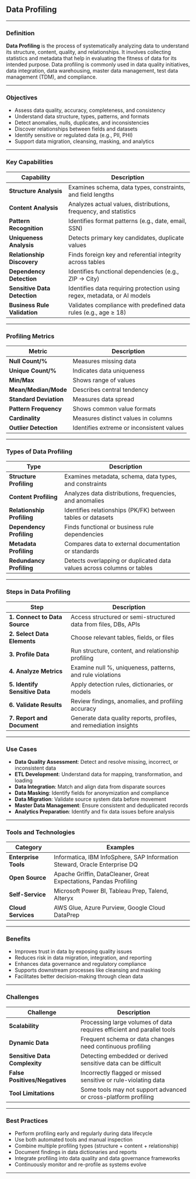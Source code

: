 ## Data Profiling

---

### Definition

**Data Profiling** is the process of systematically analyzing data to understand its structure, content, quality, and relationships. It involves collecting statistics and metadata that help in evaluating the fitness of data for its intended purpose. Data profiling is commonly used in data quality initiatives, data integration, data warehousing, master data management, test data management (TDM), and compliance.

---

### Objectives

* Assess data quality, accuracy, completeness, and consistency
* Understand data structure, types, patterns, and formats
* Detect anomalies, nulls, duplicates, and inconsistencies
* Discover relationships between fields and datasets
* Identify sensitive or regulated data (e.g., PII, PHI)
* Support data migration, cleansing, masking, and analytics

---

### Key Capabilities

| Capability                   | Description                                                              |
| ---------------------------- | ------------------------------------------------------------------------ |
| **Structure Analysis**       | Examines schema, data types, constraints, and field lengths              |
| **Content Analysis**         | Analyzes actual values, distributions, frequency, and statistics         |
| **Pattern Recognition**      | Identifies format patterns (e.g., date, email, SSN)                      |
| **Uniqueness Analysis**      | Detects primary key candidates, duplicate values                         |
| **Relationship Discovery**   | Finds foreign key and referential integrity across tables                |
| **Dependency Detection**     | Identifies functional dependencies (e.g., ZIP → City)                    |
| **Sensitive Data Detection** | Identifies data requiring protection using regex, metadata, or AI models |
| **Business Rule Validation** | Validates compliance with predefined data rules (e.g., age ≥ 18)         |

---

### Profiling Metrics

| Metric                 | Description                               |
| ---------------------- | ----------------------------------------- |
| **Null Count/%**       | Measures missing data                     |
| **Unique Count/%**     | Indicates data uniqueness                 |
| **Min/Max**            | Shows range of values                     |
| **Mean/Median/Mode**   | Describes central tendency                |
| **Standard Deviation** | Measures data spread                      |
| **Pattern Frequency**  | Shows common value formats                |
| **Cardinality**        | Measures distinct values in columns       |
| **Outlier Detection**  | Identifies extreme or inconsistent values |

---

### Types of Data Profiling

| Type                       | Description                                                            |
| -------------------------- | ---------------------------------------------------------------------- |
| **Structure Profiling**    | Examines metadata, schema, data types, and constraints                 |
| **Content Profiling**      | Analyzes data distributions, frequencies, and anomalies                |
| **Relationship Profiling** | Identifies relationships (PK/FK) between tables or datasets            |
| **Dependency Profiling**   | Finds functional or business rule dependencies                         |
| **Metadata Profiling**     | Compares data to external documentation or standards                   |
| **Redundancy Profiling**   | Detects overlapping or duplicated data values across columns or tables |

---

### Steps in Data Profiling

| Step                           | Description                                                       |
| ------------------------------ | ----------------------------------------------------------------- |
| **1. Connect to Data Source**  | Access structured or semi-structured data from files, DBs, APIs   |
| **2. Select Data Elements**    | Choose relevant tables, fields, or files                          |
| **3. Profile Data**            | Run structure, content, and relationship profiling                |
| **4. Analyze Metrics**         | Examine null %, uniqueness, patterns, and rule violations         |
| **5. Identify Sensitive Data** | Apply detection rules, dictionaries, or models                    |
| **6. Validate Results**        | Review findings, anomalies, and profiling accuracy                |
| **7. Report and Document**     | Generate data quality reports, profiles, and remediation insights |

---

### Use Cases

* **Data Quality Assessment**: Detect and resolve missing, incorrect, or inconsistent data
* **ETL Development**: Understand data for mapping, transformation, and loading
* **Data Integration**: Match and align data from disparate sources
* **Data Masking**: Identify fields for anonymization and compliance
* **Data Migration**: Validate source system data before movement
* **Master Data Management**: Ensure consistent and deduplicated records
* **Analytics Preparation**: Identify and fix data issues before analysis

---

### Tools and Technologies

| Category             | Examples                                                                   |
| -------------------- | -------------------------------------------------------------------------- |
| **Enterprise Tools** | Informatica, IBM InfoSphere, SAP Information Steward, Oracle Enterprise DQ |
| **Open Source**      | Apache Griffin, DataCleaner, Great Expectations, Pandas Profiling          |
| **Self-Service**     | Microsoft Power BI, Tableau Prep, Talend, Alteryx                          |
| **Cloud Services**   | AWS Glue, Azure Purview, Google Cloud DataPrep                             |

---

### Benefits

* Improves trust in data by exposing quality issues
* Reduces risk in data migration, integration, and reporting
* Enhances data governance and regulatory compliance
* Supports downstream processes like cleansing and masking
* Facilitates better decision-making through clean data

---

### Challenges

| Challenge                     | Description                                                            |
| ----------------------------- | ---------------------------------------------------------------------- |
| **Scalability**               | Processing large volumes of data requires efficient and parallel tools |
| **Dynamic Data**              | Frequent schema or data changes need continuous profiling              |
| **Sensitive Data Complexity** | Detecting embedded or derived sensitive data can be difficult          |
| **False Positives/Negatives** | Incorrectly flagged or missed sensitive or rule-violating data         |
| **Tool Limitations**          | Some tools may not support advanced or cross-platform profiling        |

---

### Best Practices

* Perform profiling early and regularly during data lifecycle
* Use both automated tools and manual inspection
* Combine multiple profiling types (structure + content + relationship)
* Document findings in data dictionaries and reports
* Integrate profiling into data quality and data governance frameworks
* Continuously monitor and re-profile as systems evolve

---

